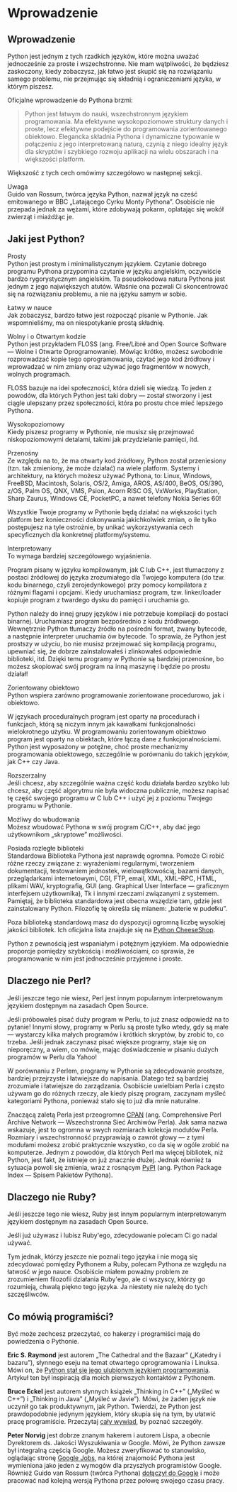 Wprowadzenie
============

Wprowadzenie
------------

Python jest jednym z tych rzadkich języków, które można uważać jednocześnie za proste i wszechstronne. Nie mam wątpliwości, że będziesz zaskoczony, kiedy zobaczysz, jak łatwo jest skupić się na rozwiązaniu samego problemu, nie przejmując się składnią i ograniczeniami języka, w którym piszesz.

Oficjalne wprowadzenie do Pythona brzmi:

> Python jest łatwym do nauki, wszechstronnym językiem programowania. Ma efektywne wysokopoziomowe struktury danych i proste, lecz efektywne podejście do programowania zorientowanego obiektowo. Elegancka składnia Pythona i dynamiczne typowanie w połączeniu z jego interpretowaną naturą, czynią z niego idealny język dla skryptów i szybkiego rozwoju aplikacji na wielu obszarach i na większości platform.

Większość z tych cech omówimy szczegółowo w następnej sekcji.

Uwaga  
Guido van Rossum, twórca języka Python, nazwał język na cześć emitowanego w BBC „Latającego Cyrku Monty Pythona”. Osobiście nie przepada jednak za wężami, które zdobywają pokarm, oplatając się wokół zwierząt i miażdżąc je.

Jaki jest Python?
-----------------

Prosty  
Python jest prostym i minimalistycznym językiem. Czytanie dobrego programu Pythona przypomina czytanie w języku angielskim, oczywiście bardzo rygorystycznym angielskim. Ta pseudokodowa natura Pythona jest jednym z jego największych atutów. Właśnie ona pozwali Ci skoncentrować się na rozwiązaniu problemu, a nie na języku samym w sobie.

Łatwy w nauce  
Jak zobaczysz, bardzo łatwo jest rozpocząć pisanie w Pythonie. Jak wspomnieliśmy, ma on niespotykanie prostą składnię.

Wolny i o Otwartym kodzie  
Python jest przykładem FLOSS (ang. Free/Libré and Open Source Software — Wolne i Otwarte Oprogramowanie). Mówiąc krótko, możesz swobodnie rozprowadzać kopie tego oprogramowania, czytać jego kod źródłowy i wprowadzać w nim zmiany oraz używać jego fragmentów w nowych, wolnych programach.

FLOSS bazuje na idei społeczności, która dzieli się wiedzą. To jeden z powodów, dla których Python jest taki dobry — został stworzony i jest ciągle ulepszany przez społeczności, która po prostu chce mieć lepszego Pythona.

Wysokopoziomowy  
Kiedy piszesz programy w Pythonie, nie musisz się przejmować niskopoziomowymi detalami, takimi jak przydzielanie pamięci, itd.

Przenośny  
Ze względu na to, że ma otwarty kod źródłowy, Python został przeniesiony (tzn. tak zmieniony, że może działać) na wiele platform. Systemy i architektury, na których możesz używać Pythona, to: Linux, Windows, FreeBSD, Macintosh, Solaris, OS/2, Amiga, AROS, AS/400, BeOS, OS/390, z/OS, Palm OS, QNX, VMS, Psion, Acorn RISC OS, VxWorks, PlayStation, Sharp Zaurus, Windows CE, PocketPC, a nawet telefony Nokia Series 60!

Wszystkie Twoje programy w Pythonie będą działać na większości tych platform bez konieczności dokonywania jakichkolwiek zmian, o ile tylko postępujesz na tyle ostrożnie, by unikać wykorzystywania cech specyficznych dla konkretnej platformy/systemu.

Interpretowany  
To wymaga bardziej szczegółowego wyjaśnienia.

Program pisany w języku kompilowanym, jak C lub C++, jest tłumaczony z postaci źródłowej do języka zrozumiałego dla Twojego komputera (do tzw. kodu binarnego, czyli zerojedynkowego) przy pomocy kompilatora z różnymi flagami i opcjami. Kiedy uruchamiasz program, tzw. linker/loader kopiuje program z twardego dysku do pamięci i uruchamia go.

Python należy do innej grupy języków i nie potrzebuje kompilacji do postaci binarnej. Uruchamiasz program bezpośrednio z kodu źródłowego. Wewnętrznie Python tłumaczy źródło na pośredni format, zwany bytecode, a następnie interpreter uruchamia ów bytecode. To sprawia, że Python jest prostszy w użyciu, bo nie musisz przejmować się kompilacją programu, upewniać się, że dobrze zainstalowałeś i zlinkowałeś odpowiednie biblioteki, itd. Dzięki temu programy w Pythonie są bardziej przenośne, bo możesz skopiować swój program na inną maszynę i będzie po prostu działał!

Zorientowany obiektowo  
Python wspiera zarówno programowanie zorientowane procedurowo, jak i obiektowo.

W językach proceduralnych program jest oparty na procedurach i funkcjach, którą są niczym innym jak kawałkami funkcjonalności wielokrotnego użytku. W programowaniu zorientowanym obiektowo program jest oparty na obiektach, które łączą dane z funkcjonalnościami. Python jest wyposażony w potężne, choć proste mechanizmy programowania obiektowego, szczególnie w porównaniu do takich języków, jak C++ czy Java.

Rozszerzalny  
Jeśli chcesz, aby szczególnie ważna część kodu działała bardzo szybko lub chcesz, aby część algorytmu nie była widoczna publicznie, możesz napisać tę część swojego programu w C lub C++ i użyć jej z poziomu Twojego programu w Pythonie.

Możliwy do wbudowania  
Możesz wbudować Pythona w swój program C/C++, aby dać jego użytkownikom „skryptowe” możliwości.

Posiada rozległe biblioteki  
Standardowa Biblioteka Pythona jest naprawdę ogromna. Pomoże Ci robić różne rzeczy związane z: wyrażeniami regularnymi, tworzeniem dokumentacji, testowaniem jednostek, wielowątkowością, bazami danych, przeglądarkami internetowymi, CGI, FTP, email, XML, XML–RPC, HTML, plikami WAV, kryptografią, GUI (ang. Graphical User Interface — graficznym interfejsem użytkownika), Tk i innymi rzeczami związanymi z systemem. Pamiętaj, że biblioteka standardowa jest obecna wszędzie tam, gdzie jest zainstalowany Python. Filozofię tę określa się mianem: „baterie w pudełku”.

Poza biblioteką standardową masz do dyspozycji ogromną liczbę wysokiej jakości bibliotek. Ich oficjalna lista znajduje się na [Python CheeseShop](http://cheeseshop.python.org/pypi).

Python z pewnością jest wspaniałym i potężnym językiem. Ma odpowiednie proporcje pomiędzy szybkością i możliwościami, co sprawia, że programowanie w nim jest jednocześnie przyjemne i proste.

Dlaczego nie Perl?
------------------

Jeśli jeszcze tego nie wiesz, Perl jest innym popularnym interpretowanym językiem dostępnym na zasadach Open Source.

Jeśli próbowałeś pisać duży program w Perlu, to już znasz odpowiedź na to pytanie! Innymi słowy, programy w Perlu są proste tylko wtedy, gdy są małe — wystarczy kilka małych programów i krótkich skryptów, by zrobić to, co trzeba. Jeśli jednak zaczynasz pisać większe programy, staje się on nieporęczny, a wiem, co mówię, mając doświadczenie w pisaniu dużych programów w Perlu dla Yahoo!

W porównaniu z Perlem, programy w Pythonie są zdecydowanie prostsze, bardziej przejrzyste i łatwiejsze do napisania. Dlatego też są bardziej zrozumiałe i łatwiejsze do zarządzania. Osobiście uwielbiam Perla i często używam go do różnych rzeczy, ale kiedy piszę program, zaczynam myśleć kategoriami Pythona, ponieważ stało się to już dla mnie naturalne.

Znaczącą zaletą Perla jest przeogromne [CPAN](http://cpan.perl.org/) (ang. Comprehensive Perl Archive Network — Wszechstronna Sieć Archiwów Perla). Jak sama nazwa wskazuje, jest to ogromna w swych rozmiarach kolekcja modułów Perla. Rozmiary i wszechstronność przyprawiają o zawrót głowy — z tymi modułami możesz zrobić praktycznie wszystko, co da się w ogóle zrobić na komputerze. Jednym z powodów, dla których Perl ma więcej bibliotek, niż Python, jest fakt, że istnieje on już znacznie dłużej. Jednak również ta sytuacja powoli się zmienia, wraz z rosnącym [PyPI](http://pypi.python.org/pypi) (ang. Python Package Index — Spisem Pakietów Pythona).

Dlaczego nie Ruby?
------------------

Jeśli jeszcze tego nie wiesz, Ruby jest innym popularnym interpretowanym językiem dostępnym na zasadach Open Source.

Jeśli już używasz i lubisz Ruby'ego, zdecydowanie polecam Ci go nadal używać.

Tym jednak, którzy jeszcze nie poznali tego języka i nie mogą się zdecydować pomiędzy Pythonem a Ruby, polecam Pythona ze względu na łatwość w jego nauce. Osobiście miałem poważny problem ze zrozumieniem filozofii działania Ruby'ego, ale ci wszyscy, którzy go rozumieją, chwalą piękno tego języka. Ja niestety nie należę do tych szczęśliwców.

Co mówią programiści?
---------------------

Być może zechcesz przeczytać, co hakerzy i programiści mają do powiedzenia o Pythonie.

**Eric S. Raymond** jest autorem „The Cathedral and the Bazaar” („Katedry i bazaru”), słynnego eseju na temat otwartego oprogramowania i Linuksa. Mówi on, że [Python stał się jego ulubionym językiem programowania](http://www.linuxjournal.com/article/3882). Artykuł ten był inspiracją dla moich pierwszych kontaktów z Pythonem.

**Bruce Eckel** jest autorem słynnych książek „Thinking in C++” („Myśleć w C++”) i „Thinking in Java” („Myśleć w Javie”). Mówi, że żaden język nie uczynił go tak produktywnym, jak Python. Twierdzi, że Python jest prawdopodobnie jedynym językiem, który skupia się na tym, by ułatwić pracę programiście. Przeczytaj [cały wywiad](http://www.artima.com/intv/aboutme.html), by poznać szczegóły.

**Peter Norvig** jest dobrze znanym hakerem i autorem Lispa, a obecnie Dyrektorem ds. Jakości Wyszukiwania w Google. Mówi, że Python zawsze był integralną częścią Google. Możesz zweryfikować to stanowisko, oglądając stronę [Google Jobs](http://www.google.com/jobs/), na której znajomość Pythona jest wymieniona jako jeden z wymogów dla przyszłych programistów Google. Również Guido van Rossum (twórca Pythona) [dołączył do Google](http://www.artima.com/weblogs/viewpost.jsp?thread=143947) i może pracować nad kolejną wersją Pythona przez połowę swojego czasu pracy.
